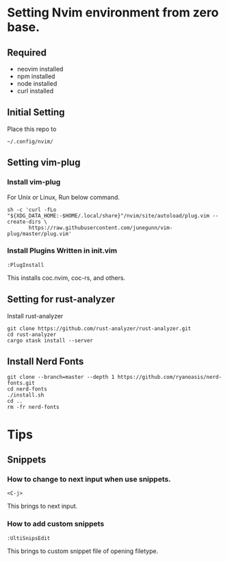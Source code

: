 # Setting Nvim environment from zero base.

## Required
- neovim installed
- npm installed
- node installed
- curl installed

## Initial Setting
Place this repo to 
```
~/.config/nvim/
```

## Setting vim-plug
### Install vim-plug
For Unix or Linux, Run below command.
```
sh -c 'curl -fLo "${XDG_DATA_HOME:-$HOME/.local/share}"/nvim/site/autoload/plug.vim --create-dirs \
       https://raw.githubusercontent.com/junegunn/vim-plug/master/plug.vim'
```
### Install Plugins Written in init.vim
```
:PlugInstall
```
This installs coc.nvim, coc-rs, and others.

## Setting for rust-analyzer
Install rust-analyzer
```
git clone https://github.com/rust-analyzer/rust-analyzer.git
cd rust-analyzer
cargo xtask install --server
```

## Install Nerd Fonts
```
git clone --branch=master --depth 1 https://github.com/ryanoasis/nerd-fonts.git
cd nerd-fonts
./install.sh
cd ..
rm -fr nerd-fonts
```

# Tips
## Snippets
### How to change to next input when use snippets.
```
<C-j>
```
This brings to next input.

### How to add custom snippets
```
:UltiSnipsEdit
```
This brings to custom snippet file of opening filetype.

